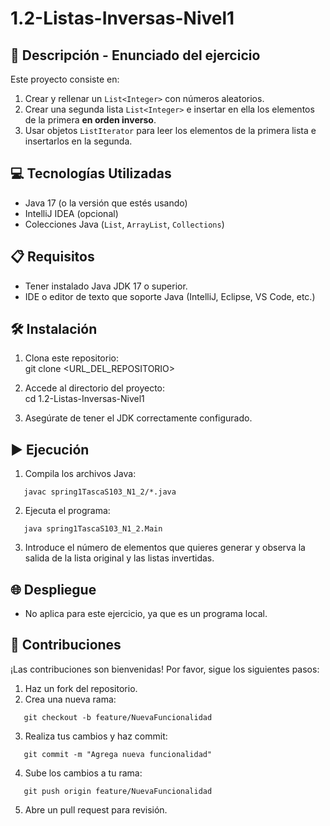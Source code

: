 # 1.2-Listas-Inversas-Nivel1

## 📄 **Descripción - Enunciado del ejercicio**

Este proyecto consiste en:

1. Crear y rellenar un `List<Integer>` con números aleatorios.
2. Crear una segunda lista `List<Integer>` e insertar en ella los elementos de la primera **en orden inverso**.
3. Usar objetos `ListIterator` para leer los elementos de la primera lista e insertarlos en la segunda.

## 💻 **Tecnologías Utilizadas**

- Java 17 (o la versión que estés usando)
- IntelliJ IDEA (opcional)
- Colecciones Java (`List`, `ArrayList`, `Collections`)

## 📋 **Requisitos**

- Tener instalado Java JDK 17 o superior.
- IDE o editor de texto que soporte Java (IntelliJ, Eclipse, VS Code, etc.)

## 🛠️ **Instalación**

1. Clona este repositorio:  
   git clone <URL_DEL_REPOSITORIO>

2. Accede al directorio del proyecto:  
   cd 1.2-Listas-Inversas-Nivel1

3. Asegúrate de tener el JDK correctamente configurado.

## ▶️ **Ejecución**

1. Compila los archivos Java:

```
   javac spring1TascaS103_N1_2/*.java
   ```

2. Ejecuta el programa:

```
   java spring1TascaS103_N1_2.Main
   ```

3. Introduce el número de elementos que quieres generar y observa la salida de la lista original y las listas
   invertidas.

## 🌐 **Despliegue**

- No aplica para este ejercicio, ya que es un programa local.

## 🤝 **Contribuciones**

¡Las contribuciones son bienvenidas! Por favor, sigue los siguientes pasos:

1. Haz un fork del repositorio.
2. Crea una nueva rama:

```
   git checkout -b feature/NuevaFuncionalidad
   ```

3. Realiza tus cambios y haz commit:

```
   git commit -m "Agrega nueva funcionalidad"
   ```

4. Sube los cambios a tu rama:

```
   git push origin feature/NuevaFuncionalidad
   ```

5. Abre un pull request para revisión.
